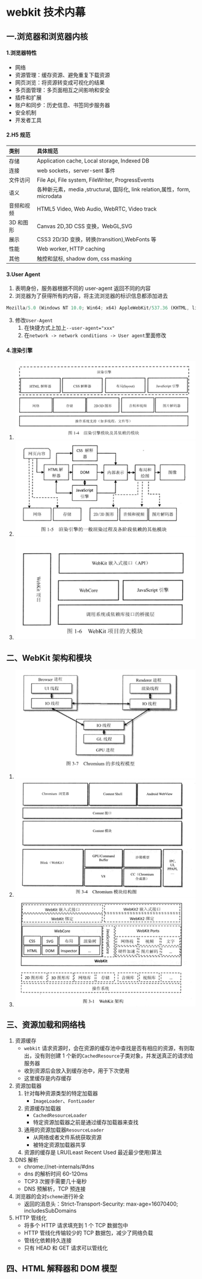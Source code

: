 # webkit 技术内幕

## 一.浏览器和浏览器内核

#### 1.浏览器特性

-   网络
-   资源管理：缓存资源、避免重复下载资源
-   网页浏览：将资源转变成可视化的结果
-   多页面管理：多页面相互之间影响和安全
-   插件和扩展
-   账户和同步：历史信息、书签同步服务器
-   安全机制
-   开发者工具

#### 2.H5 规范

| 类别       | 具体规范                                                                   |
| :--------- | :------------------------------------------------------------------------- |
| 存储       | Application cache, Local storage, Indexed DB                               |
| 连接       | web sockets，server-sent 事件                                              |
| 文件访问   | File Api, File system, FileWriter, ProgressEvents                          |
| 语义       | 各种新元素，media ,structural, 国际化, link relation,属性，form, microdata |
| 音频和视频 | HTML5 Video, Web Audio, WebRTC, Video track                                |
| 3D 和图形  | Canvas 2D,3D CSS 变换，WebGL,SVG                                           |
| 展示       | CSS3 2D/3D 变换，转换(transition),WebFonts 等                              |
| 性能       | Web worker, HTTP caching                                                   |
| 其他       | 触控和鼠标, shadow dom, css masking                                        |

#### 3.User Agent

1. 表明身份，服务器根据不同的 user-agent 返回不同的内容
2. 浏览器为了获得所有的内容，将主流浏览器的标识信息都添加进去

```js
Mozilla/5.0 (Windows NT 10.0; Win64; x64) AppleWebKit/537.36 (KHTML, like Gecko) Chrome/98.0.4758.102 Safari/537.36
```

3. 修改`User-Agent`
    1. 在快捷方式上加上`--user-agent="xxx"`
    2. 在`network -> network conditions -> User agent`里面修改

#### 4.渲染引擎

1. ![渲染引擎](https://github.com/bearnew/picture/blob/master/markdown_v2/2022/webkit%E6%8A%80%E6%9C%AF%E5%86%85%E5%B9%95/%E6%B8%B2%E6%9F%93%E5%BC%95%E6%93%8E%E5%88%86%E5%B1%82.PNG?raw=true)
2. ![渲染步骤](https://github.com/bearnew/picture/blob/master/markdown_v2/2022/webkit%E6%8A%80%E6%9C%AF%E5%86%85%E5%B9%95/%E6%B8%B2%E6%9F%93%E5%BC%95%E6%93%8E%E6%AD%A5%E9%AA%A4.PNG?raw=true)
3. ![webkit架构](https://github.com/bearnew/picture/blob/master/markdown_v2/2022/webkit%E6%8A%80%E6%9C%AF%E5%86%85%E5%B9%95/webkit%E5%A4%A7%E6%A8%A1%E5%9D%97.PNG?raw=true)

## 二、WebKit 架构和模块

1. ![chromium多线程](https://github.com/bearnew/picture/blob/master/markdown_v2/2022/webkit%E6%8A%80%E6%9C%AF%E5%86%85%E5%B9%95/chromium%E5%A4%9A%E7%BA%BF%E7%A8%8B.PNG?raw=true)
2. ![chromium模块](https://github.com/bearnew/picture/blob/master/markdown_v2/2022/webkit%E6%8A%80%E6%9C%AF%E5%86%85%E5%B9%95/chromium%E6%A8%A1%E5%9D%97.PNG?raw=true)
3. ![webkit架构和模块](https://github.com/bearnew/picture/blob/master/markdown_v2/2022/webkit%E6%8A%80%E6%9C%AF%E5%86%85%E5%B9%95/webkit%E6%9E%B6%E6%9E%84%E5%92%8C%E6%A8%A1%E5%9D%97.PNG?raw=true)

## 三、资源加载和网络栈

1. 资源缓存
    - `webkit` 请求资源时，会在资源的缓存池中查找是否有相应的资源，有则取出，没有则创建 1 个新的`CachedResource`子类对象，并发送真正的请求给服务器
    - 收到资源后会放入到缓存池中，用于下次使用
    - 这里缓存是内存缓存
2. 资源加载器
    1. 针对每种资源类型的特定加载器
        - `ImageLoader`、`FontLoader`
    2. 资源缓存加载器
        - `CachedResourceLoader`
        - 特定资源加载器之前是通过缓存加载器来查找
    3. 通用的资源加载器`ResourceLoader`
        - 从网络或者文件系统获取资源
        - 被特定资源加载器共享
    4. 资源的缓存是 LRU(Least Recent Used 最近最少使用)算法
3. DNS 解析
    - chrome://net-internals/#dns
    - dns 的解析时间 60-120ms
    - TCP3 次握手需要几十毫秒
    - DNS 预解析，TCP 预连接
4. 浏览器的会对`scheme`进行补全
    - 返回的消息头：Strict-Transport-Security: max-age=16070400; includesSubDomains
5. HTTP 管线化
    - 将多个 HTTP 请求填充到 1 个 TCP 数据包中
    - HTTP 管线化传输较少的 TCP 数据包，减少了网络负载
    - 管线化依赖持久连接
    - 只有 HEAD 和 GET 请求可以管线化

## 四、HTML 解释器和 DOM 模型
